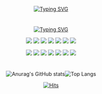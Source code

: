 <!--
**chojangg/chojangg** is a ✨ _special_ ✨ repository because its `README.md` (this file) appears on your GitHub profile.

Here are some ideas to get you started:

- 🔭 I’m currently working on ... 
- 🌱 I’m currently learning ... 
- 👯 I’m looking to collaborate on ... 
- 🤔 I’m looking for help with ... 
- 💬 Ask me about ... 
- 📫 How to reach me: 
- 😄 Pronouns: ... 
- ⚡ Fun fact: ... 
--> 
<div align="center">
  
  [![Typing SVG](https://readme-typing-svg.herokuapp.com?font=Caveat&size=30&color=1DC6F7&lines=Nice+to+meet+U!+Check+out+my+github)](https://git.io/typing-svg)
  
  #
  [![Typing SVG](https://readme-typing-svg.herokuapp.com?font=EB+Garamond&lines=My+skills+%26+Studying+%26+Using)](https://git.io/typing-svg)
  
  <img src="https://img.shields.io/badge/Java-007396?style=flat-square&logo=Java&logoColor=white"/></a>
  <img src="https://img.shields.io/badge/C-A8B9CC?style=flat-square&logo=C&logoColor=white"/>
  <img src="https://img.shields.io/badge/C++-00599C?style=flat-square&logo=C++&logoColor=white"/>
  <img src="https://img.shields.io/badge/python-3776AB?style=flat-square&logo=python&logoColor=white"/>
  <img src="https://img.shields.io/badge/MySQL-4479A1?style=flat-square&logo=MySQL&logoColor=white"/>
  <img src="https://img.shields.io/badge/html-E34F26?style=flat-square&logo=html&logoColor=white"/>
  <img src="https://img.shields.io/badge/Android-3DDC84?style=flat-square&logo=Android&logoColor=white"/>
  
  <p><img src="https://img.shields.io/badge/Eclipse-2C2255?style=flat-square&logo=Eclipse&logoColor=white"/>
  <img src="https://img.shields.io/badge/Android Studio-3DDC84?style=flat-square&logo=Android Studio&logoColor=white"/>
  <img src="https://img.shields.io/badge/Visual Studio-5C2D91?style=flat-square&logo=Visual Studio&logoColor=white"/>
  <img src="https://img.shields.io/badge/Visual Studio Code-007ACC?style=flat-square&logo=Visual Studio Code&logoColor=white"/>
  <img src="https://img.shields.io/badge/PyCharm-000000?style=flat-square&logo=PyCharm&logoColor=white"/>
  <img src="https://img.shields.io/badge/Microsoft Excel-217346?style=flat-square&logo=Microsoft Excel&logoColor=white"/>
  <img src="https://img.shields.io/badge/Microsoft PowerPoint-B7472A?style=flat-square&logo=Microsoft PowerPoint&logoColor=white"/></p>
    
   #
    
  ![Anurag's GitHub stats](https://github-readme-stats.vercel.app/api?username=chojangg&show_icons=true&theme=tokyonight)![Top Langs](https://github-readme-stats.vercel.app/api/top-langs/?username=chojangg&layout=compact&theme=tokyonight)
  
  [![Hits](https://hits.seeyoufarm.com/api/count/incr/badge.svg?url=https%3A%2F%2Fgithub.com%2Fchojangg&count_bg=%2377D2EE&title_bg=%23828687&icon=&icon_color=%23E7E7E7&title=hits&edge_flat=false)](https://hits.seeyoufarm.com)

</div>
